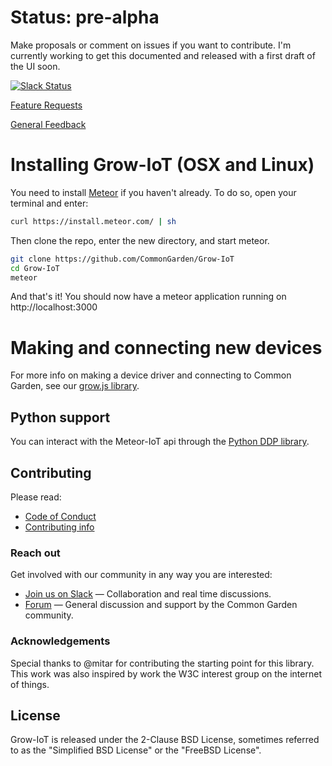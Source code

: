 # Status: pre-alpha

Make proposals or comment on issues if you want to contribute. I'm currently working to get this documented and released with a first draft of the UI soon. 

[![Slack Status](http://slack.commongarden.org/badge.svg)](http://slack.commongarden.org)

[Feature Requests](http://forum.commongarden.org/c/feature-requests)

[General Feedback](http://forum.commongarden.org/c/feedback)

# Installing Grow-IoT (OSX and Linux)

You need to install [Meteor](https://www.meteor.com/) if you haven't already. To do so, open your terminal and enter:
```bash
curl https://install.meteor.com/ | sh
```

Then clone the repo, enter the new directory, and start meteor.

```bash
git clone https://github.com/CommonGarden/Grow-IoT
cd Grow-IoT
meteor
```

And that's it! You should now have a meteor application running on http://localhost:3000

# Making and connecting new devices
For more info on making a device driver and connecting to Common Garden, see our [grow.js library](https://github.com/CommonGarden/grow.js).

## Python support
You can interact with the Meteor-IoT api through the [Python DDP library](https://github.com/hharnisc/python-ddp).

## Contributing

Please read:
* [Code of Conduct](https://github.com/CommonGarden/Organization/blob/master/code-of-conduct.md)
* [Contributing info](https://github.com/CommonGarden/Organization/blob/master/contributing.md)

### Reach out
Get involved with our community in any way you are interested:

* [Join us on Slack](http://slack.commongarden.org) — Collaboration and real time discussions.
* [Forum](http://forum.commongarden.org/) — General discussion and support by the Common Garden community.

### Acknowledgements
Special thanks to @mitar for contributing the starting point for this library. This work was also inspired by work the W3C interest group on the internet of things.

## License
Grow-IoT is released under the 2-Clause BSD License, sometimes referred to as the "Simplified BSD License" or the "FreeBSD License". 

